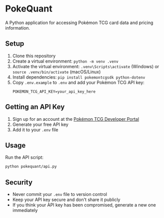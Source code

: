# PokeQuant

A Python application for accessing Pokémon TCG card data and pricing information.

## Setup

1. Clone this repository
2. Create a virtual environment: `python -m venv .venv`
3. Activate the virtual environment: `.venv\Scripts\activate` (Windows) or `source .venv/bin/activate` (macOS/Linux)
4. Install dependencies: `pip install pokemontcgsdk python-dotenv`
5. Copy `.env.example` to `.env` and add your Pokémon TCG API key:
   ```
   POKEMON_TCG_API_KEY=your_api_key_here
   ```

## Getting an API Key

1. Sign up for an account at the [Pokémon TCG Developer Portal](https://dev.pokemontcg.io/)
2. Generate your free API key
3. Add it to your `.env` file

## Usage

Run the API script:
```bash
python pokequant/api.py
```

## Security

- Never commit your `.env` file to version control
- Keep your API key secure and don't share it publicly
- If you think your API key has been compromised, generate a new one immediately